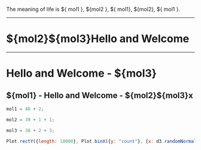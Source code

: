 The meaning of life is ${ mol1 }, ${mol2 }, ${ mol1}, ${mol2}, ${             mol1                  }.

---

<h1>${mol2}${mol3}Hello and Welcome</h1>

---

<div>
    <h1>Hello and Welcome - ${mol3}</h1>
    <h2>${mol1} - Hello and Welcome - ${mol2}${mol3}x</h2>
</div>

```js exec echo
mol1 = 40 + 2;
```

```js exec echo
mol2 = 39 + 1 + 1;
```

```js exec echo
mol3 = 38 + 2 + 3;
```

```js exec echo
Plot.rectY({length: 10000}, Plot.binX({y: "count"}, {x: d3.randomNormal()})).plot() 
```

